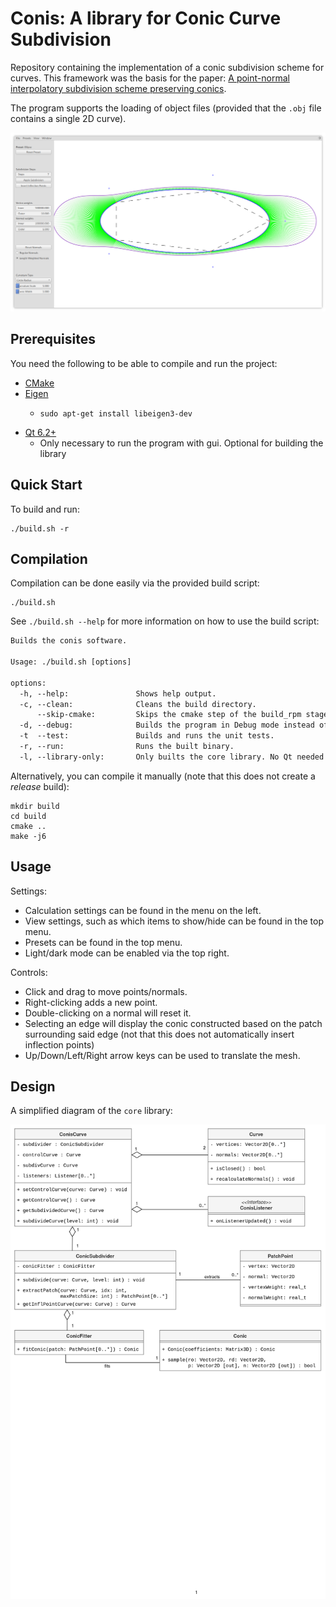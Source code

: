 # Conis: A library for Conic Curve Subdivision

Repository containing the implementation of a conic subdivision scheme for curves. This framework was the basis for the paper: [A point-normal interpolatory subdivision scheme preserving conics](https://doi.org/10.1016/j.cagd.2024.102347).

The program supports the loading of object files (provided that the `.obj` file contains a single 2D curve).

![CONIS GUI](assets/conis_screenshot.png)

## Prerequisites

You need the following to be able to compile and run the project:

* [CMake](https://cmake.org/)
* [Eigen](https://eigen.tuxfamily.org/index.php?title=Main_Page) 
  * ```shell
    sudo apt-get install libeigen3-dev
    ```
* [Qt 6.2+](https://www.qt.io/)
  * Only necessary to run the program with gui. Optional for building the library

## Quick Start

To build and run:

```shell
./build.sh -r
```

## Compilation

Compilation can be done easily via the provided build script:

```shell
./build.sh
```

See `./build.sh --help` for more information on how to use the build script:

```txt
Builds the conis software.

Usage: ./build.sh [options]

options:
  -h, --help:               Shows help output.
  -c, --clean:              Cleans the build directory.
      --skip-cmake:         Skips the cmake step of the build_rpm stage during the build process.
  -d, --debug:              Builds the program in Debug mode instead of Release.
  -t  --test:               Builds and runs the unit tests.
  -r, --run:                Runs the built binary.
  -l, --library-only:       Only builts the core library. No Qt needed to run this
```

Alternatively, you can compile it manually (note that this does not create a _release_ build):
```shell
mkdir build
cd build
cmake ..
make -j6
```

## Usage

Settings:

- Calculation settings can be found in the menu on the left.
- View settings, such as which items to show/hide can be found in the top menu.
- Presets can be found in the top menu.
- Light/dark mode can be enabled via the top right.

Controls:

- Click and drag to move points/normals.
- Right-clicking adds a new point.
- Double-clicking on a normal will reset it.
- Selecting an edge will display the conic constructed based on the patch surrounding said edge (not that this does not automatically insert inflection points)
- Up/Down/Left/Right arrow keys can be used to translate the mesh.

## Design

A simplified diagram of the `core` library:

![UML Diagram CONIS](assets/conis-uml.png)